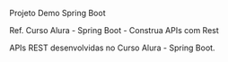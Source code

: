 Projeto Demo Spring Boot

Ref. Curso Alura - Spring Boot - Construa APIs com Rest

APIs REST desenvolvidas no Curso Alura - Spring Boot.
